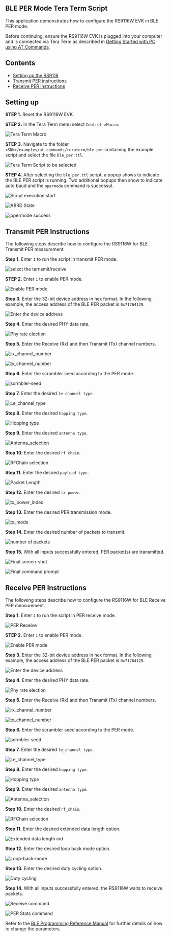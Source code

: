 ## BLE PER Mode Tera Term Script
This application demonstrates how to configure the RS9116W EVK in BLE PER mode.

Before continuing, ensure the RS9116W EVK is plugged into your computer and is connected via Tera Term as described in [Getting Started with PC using AT Commands](http://docs.silabs.com/rs9116-wiseconnect/latest/wifibt-wc-getting-started-with-pc/). 

## Contents
  - [Setting up the RS9116](#setting-up)
  - [Transmit PER instructions](#transmit-per-instructions)
  - [Receive PER instructions](#receive-per-instructions)

## Setting up

**STEP 1.** Reset the RS9116W EVK.

**STEP 2.** In the Tera Term menu select `Control->Macro`.

![Tera Term Macro](./resources/tera-term-macro-1.png)
	
**STEP 3.** Navigate to the folder `<SDK>/examples/at_commands/teraterm/ble_per` containing the example script and select the file `ble_per.ttl`.

![Tera Term Script to be selected](./resources/tera-term-ble-per.png)

**STEP 4.** After selecting the `ble_per.ttl` script, a popup shows to indicate the BLE PER script is running. Two additional popups then show to indicate auto baud and the `opermode` command is successul.

![Script execution start](./resources/script-start-pop-up.png)

![ABRD State](./resources/firmware-loading-done-2.png)

![opermode success](./resources/ble-opermode-3.png)

## Transmit PER Instructions
The following steps describe how to configure the RS9116W for BLE Transmit PER measurement.

**Step 1.** Enter `1` to run the script in transmit PER mode.

![select the tarnsmit/receive](./resources/ble-per-transmit-4.png)

**STEP 2.** Enter `1` to enable PER mode.

![Enable PER mode](./resources/ble-per-enable-5.png)

**Step 3.** Enter the 32-bit device address in hex format. In the following example, the access address of the BLE PER packet is `0x71764129`.

![Enter the device address](./resources/ble-devices-address-6.png)

**Step 4.** Enter the desired PHY data rate.

![Phy rate election](./resources/ble-phy-rate-7.png)

**Step 5.** Enter the Receive (Rx) and then Transmit (Tx) channel numbers.

![rx_channel_number](./resources/ble-rx-channel-8.png)

![tx_channel_number](./resources/ble-tx-channel-9.png)

**Step 6.** Enter the scrambler seed according to the PER mode.

![scrmbler-seed](./resources/ble-scrambler-seed-9.png)

**Step 7.** Enter the desired `le channel type`.

![Le_channel_type](./resources/ble-channel-type-10.png)

**Step 8.** Enter the desired `hopping type`.

![Hopping type](./resources/hopping-type-11.png)

**Step 9.** Enter the desired `antenna type`.

![Antenna_selection](./resources/ble-antenna-sel-11.png)

**Step 10.** Enter the desired `rf chain`.

![RFChain selection](./resources/ble-rf-chain-12.png)

**Step 11.** Enter the desired `payload type`.

![Packet Length](./resources/payload-type-13.png)

**Step 12.** Enter the desired `tx power`.

![tx_power_index](./resources/tx-power-index-14.png)

**Step 13.** Enter the desired PER transmission mode.

![tx_mode](./resources/ble-tx-mode-15.png)

**Step 14.** Enter the desired number of packets to transmit.

![number of packets](./resources/number-of-pkts.png)

**Step 15.** With all inputs successfully entered, PER packet(s) are transmitted. 

![Final screen-shot](./resources/ble-transmit-executed-16.png)

![Final command prompt](./resources/ble-tx-command-prompt-17.png)


## Receive PER Instructions
The following steps describe how to configure the RS9116W for BLE Receive PER measurement.

**Step 1.** Enter `2` to run the script in PER receive mode.

![PER Receive](./resources/ble-per-rx-1.png)

**STEP 2.** Enter `1` to enable PER mode.

![Enable PER mode](./resources/ble-per-enable-5.png)

**Step 3.** Enter the 32-bit device address in hex format. In the following example, the access address of the BLE PER packet is `0x71764129`.

![Enter the device address](./resources/device-address-rx.png)

**Step 4.** Enter the desired PHY data rate.

![Phy rate election](./resources/ble-phy-rate-rx.png)

**Step 5.** Enter the Receive (Rx) and then Transmit (Tx) channel numbers.

![rx_channel_number](./resources/rx-channel-rx.png)

![tx_channel_number](./resources/tx-channel-rx.png)

**Step 6.** Enter the scrambler seed according to the PER mode.

![scrmbler-seed](./resources/ble-scrambler-seed-9.png)

**Step 7.** Enter the desired `le_channel type`.

![Le_channel_type](./resources/rate-rx.png)

**Step 8.** Enter the desired `hopping type`.

![Hopping type](./resources/hopping-type-rx.png)

**Step 9.** Enter the desired `antenna type`.

![Antenna_selection](./resources/antenna-selection-rx.png)

**Step 10.** Enter the desired `rf_chain`.

![RFChain selection](./resources/lp-chain-election-rx.png)

**Step 11.** Enter the desired extended data length option.

![Extended data length ind](./resources/ble-extended-data-length.png)

**Step 12.** Enter the desired loop back mode option.

![Loop-back-mode](./resources/loop-back-mode.png)

**Step 13.** Enter the desired duty cycling option.

![Duty cycling](./resources/duty-cycling.png)

**Step 14.** With all inputs successfully entered, the RS9116W waits to receive packets.   

![Receive command](./resources/ble-receive-success.png)

![PER Stats command](./resources/ble-per-stats.png)

Refer to the [BLE Programming Reference Manual](https://docs.silabs.com/rs9116/wiseconnect/rs9116w-ble-at-command-prm/latest/08-ble-commands) for further details on how to change the parameters.

